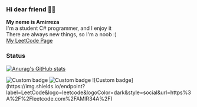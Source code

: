 ### Hi dear friend 👋🏼

**My neme is Amirreza** <br/>
I'm a student C# programmer, and I enjoy it<br/>
There are always new things, so I'm a noob :)<br/>
[My LeetCode Page](https://leetcode.com/AMIR34A)<br/>

### Status
[![Anurag's GitHub stats](https://github-readme-stats.vercel.app/api?username=amir34a&show_icons=true&theme=gruvbox)](https://github.com/anuraghazra/github-readme-stats)<br/>



   <img alt="Custom badge" src="https://img.shields.io/endpoint?label=Telegram&logo=twitter&logoColor=blue&style=social&url=https%3A%2F%2Ftwitter.com%2FAMIR34AA">
      <img alt="Custom badge" src="https://img.shields.io/endpoint?label=Telegram&logo=telegram&logoColor=blue&style=social&url=https%3A%2F%2Ft.me%2FAMIR34A">
![Custom badge](https://img.shields.io/endpoint?label=LeetCode&logo=leetcode&logoColor=dark&style=social&url=https%3A%2F%2Fleetcode.com%2FAMIR34A%2F)






<!--
**AMIR34A/AMIR34A** is a ✨ _special_ ✨ repository because its `README.md` (this file) appears on your GitHub profile.

Here are some ideas to get you started:

- 🔭 I’m currently working on ...
- 🌱 I’m currently learning ...
- 👯 I’m looking to collaborate on ...
- 🤔 I’m looking for help with ...
- 💬 Ask me about ...
- 📫 How to reach me: ...
- 😄 Pronouns: ...
- ⚡ Fun fact: ...
-->
